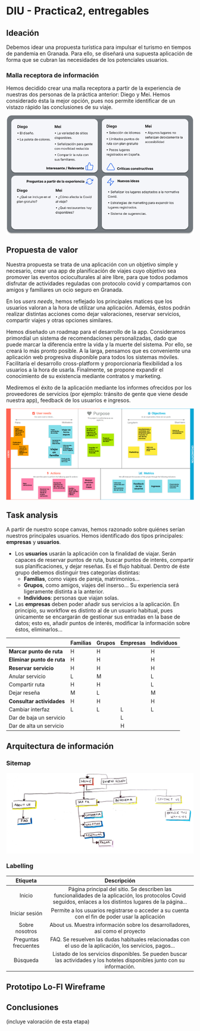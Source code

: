 # DIU - Practica2, entregables

## Ideación

Debemos idear una propuesta turística para impulsar el turismo en tiempos de pandemia en Granada. Para ello, se diseñará una supuesta aplicación de forma que se cubran las necesidades de los potenciales usuarios.

### Malla receptora de información

Hemos decidido crear una malla receptora a partir de la experiencia de nuestras dos personas de la práctica anterior: Diego y Mei. Hemos considerado ésta la mejor opción, pues nos permite identificar de un vistazo rápido las conclusiones de su viaje.

<img align="center" src="./img/Feedback capture grid.png" alt="Malla receptora de información"/>

## Propuesta de valor

Nuestra propuesta se trata de una aplicación con un objetivo simple y necesario, crear una app de planificación de viajes cuyo objetivo sea promover las eventos ocioculturales al aire libre, para que todos podamos disfrutar de actividades reguladas con protocolo covid y compartamos con amigos y familiares un ocio seguro en Granada.

En los *users needs*, hemos reflejado los principales matices que los usuarios valoran a la hora de utilizar una aplicación. Además, éstos podrán realizar distintas acciones como dejar valoraciones, reservar servicios, compartir viajes y otras opciones similares.

Hemos diseñado un roadmap para el desarrollo de la app. Consideramos primordial un sistema de recomendaciones personalizadas, dado que puede marcar la diferencia entre la vida y la muerte del sistema. Por ello, se creará lo más pronto posible. A la larga, pensamos que es conveniente una aplicación web progresiva disponible para todos los sistemas móviles. Facilitaría el desarrollo cross-platform y proporcionaría flexibilidad a los usuarios a la hora de usarla. Finalmente, se propone expandir el conocimiento de su existencia mediante contratos y marketing.

Mediremos el éxito de la aplicación mediante los informes ofrecidos por los proveedores de servicios (por ejemplo: tránsito de gente que viene desde nuestra app), feedback de los usuarios e ingresos.

<img align="center" src="./img/Scope canvas.png" alt="Scope canvas"/>

## Task analysis

A partir de nuestro scope canvas, hemos razonado sobre quiénes serían nuestros principales usuarios. Hemos identificado dos tipos principales: **empresas** y **usuarios**.
- Los **usuarios** usarán la aplicación con la finalidad de viajar. Serán capaces de reservar puntos de ruta, buscar puntos de interés, compartir sus planificaciones, y dejar reseñas. Es el flujo habitual.
Dentro de éste grupo debemos distinguir tres categorías distintas:
    - **Familias**, como viajes de pareja, matrimonios...
    - **Grupos**, como amigos, viajes del inserso... Su experiencia será ligeramente distinta a la anterior.
    - **Individuos**: personas que viajan solas.
- Las **empresas** deben poder añadir sus servicios a la aplicación. En principio, su workflow es distinto al de un usuario habitual, pues únicamente se encargarán de gestionar sus entradas en la base de datos; esto es, añadir puntos de interés, modificar la información sobre éstos, eliminarlos...

|                         | **Familias** | **Grupos** | **Empresas** | **Individuos** |
|-------------------------|----------|--------|----------|------------|
| **Marcar punto de ruta**    | H        | H      |          | H          |
| **Eliminar punto de ruta**  | H        | H      |          | H          |
| **Reservar servicio**       | H        | H      |          | H          |
| Anular servicio         | L        | M      |          | L          |
| Compartir ruta          | H        | H      |          | L          |
| Dejar reseña            | M        | L      |          | M          |
| **Consultar actividades**   | H        | H      |          | H          |
| Cambiar interfaz        | L        | L      | L        | L          |
| Dar de baja un servicio |          |        | L        |            |
| Dar de alta un servicio |          |        | H        |            |


## Arquitectura de información

### Sitemap

<img align="center" src="./img/Sitemap.jpg" alt="Sitemap"/>

### Labelling

| Etiqueta        | Descripción           |
| :-------------: |:-------------:|
| Inicio      | Página principal del sitio. Se describen las funcionalidades de la aplicación, los protocolos Covid seguidos, enlaces a los distintos lugares de la página... |
| Iniciar sesión      | Permite a los usuarios registrarse o acceder a su cuenta con el fin de poder usar la aplicación      |
| Sobre nosotros | About us. Muestra información sobre los desarrolladores, así como el proyecto|
| Preguntas frecuentes | FAQ. Se resuelven las dudas habituales relacionadas con el uso de la aplicación, los servicios, pagos...|
| Búsqueda | Listado de los servicios disponibles. Se pueden buscar las actividades y los hoteles disponibles junto con su información.  |



## Prototipo Lo-FI Wireframe


## Conclusiones
(incluye valoración de esta etapa)
